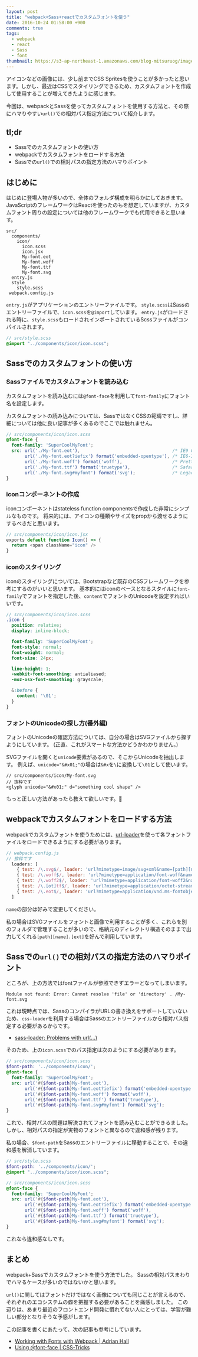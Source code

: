 ```yaml
---
layout: post
title: "webpack+Sass+reactでカスタムフォントを使う"
date: 2016-10-24 01:58:00 +900
comments: true
tags:
  - webpack
  - react
  - Sass
  - font
thumbnail: https://s3-ap-northeast-1.amazonaws.com/blog-mitsuruog/images/2016/custom-font.png
---
```

アイコンなどの画像には、少し前までCSS Spritesを使うことが多かったと思います。しかし、最近はCSSでスタイリングできるため、カスタムフォントを作成して使用することが増えてきたように感じます。

今回は、webpackとSassを使ってカスタムフォントを使用する方法と、その際にハマりやすい`url()`での相対パス指定方法について紹介します。

<!-- more -->

## tl;dr

- Sassでのカスタムフォントの使い方
- webpackでカスタムフォントをロードする方法
- Sassでの`url()`での相対パスの指定方法のハマりポイント

## はじめに

はじめに登場人物が多いので、全体のフォルダ構成を明らかにしておきます。
JavaScriptのフレームワークはReactを使ったのもを想定していますが、カスタムフォント周りの設定については他のフレームワークでも代用できると思います。

```
src/
  components/
    icon/
      icon.scss
      icon.jsx
      My-font.eot
      My-font.woff
      My-font.ttf
      My-font.svg
  entry.js
  style
    style.scss
 webpack.config.js
```

`entry.js`がアプリケーションのエントリーファイルです。
`style.scss`はSassのエントリーファイルで、`icon.scss`を`@import`しています。
`entry.js`がロードされる時に、`style.scss`もロードされインポートされているScssファイルがコンパイルされます。

```scss
// src/style.scss
@import "../components/icon/icon.scss";
```

## Sassでのカスタムフォントの使い方

### Sassファイルでカスタムフォントを読み込む

カスタムフォントを読み込むには`@font-face`を利用して`font-family`にフォント名を設定します。

カスタムフォントの読み込みについては、SassではなくCSSの範疇ですし、詳細については他に良い記事が多くあるのでここでは触れません。

```scss
// src/components/icon/icon.scss
@font-face {
  font-family: 'SuperCoolMyFont';
  src: url('./My-font.eot'),                                   /* IE9 Compat Modes */
       url('./My-font.eot?iefix') format('embedded-opentype'), /* IE6-IE8 */
       url('./My-font.woff') format('woff'),                   /* Pretty Modern Browsers */
       url('./My-font.ttf') format('truetype'),                /* Safari, Android, iOS */
       url('./My-font.svg#myfont') format('svg');              /* Legacy iOS */
}
```

### iconコンポーネントの作成

iconコンポーネントはstateless function componentsで作成した非常にシンプルなものです。
将来的には、アイコンの種類やサイズをpropから渡せるようにするべきだと思います。

```js
// src/components/icon/icon.jsx
exports default function Icon() => {
  return <span className="icon" />
}
```

### iconのスタイリング

iconのスタイリングについては、Bootstrapなど既存のCSSフレームワークを参考にするのがいいと思います。
基本的にはiconのベースとなるスタイルに`font-family`でフォントを指定した後、`content`でフォントのUnicodeを設定すればいいです。

```scss
// src/components/icon/icon.scss
.icon {
  position: relative;
  display: inline-block;

  font-family: 'SuperCoolMyFont';
  font-style: normal;
  font-weight: normal;
  font-size: 24px;

  line-height: 1;
  -webkit-font-smoothing: antialiased;
  -moz-osx-font-smoothing: grayscale;

  &:before {
    content: '\01';
  }
}
```

### フォントのUnicodeの探し方(番外編)

フォントのUnicodeの確認方法については、自分の場合はSVGファイルから探すようにしています。
(正直、これがスマートな方法かどうかわかりません。)

SVGファイルを開くと`unicode`要素があるので、そこからUnicodeを抽出します。
例えば、`unicode="&#x01;"`の場合は`&#x`を`\`に変換して`\01`として使います。

```
// src/components/icon/My-font.svg
// 抜粋です
<glyph unicode="&#x01;" d="something cool shape" />
```

もっと正しい方法があったら教えて欲しいです。

## webpackでカスタムフォントをロードする方法

webpackでカスタムフォントを使うためには、[url-loader](https://github.com/webpack/url-loader)を使って各フォントファイルをロードできるようにする必要があります。

```js
// webpack.config.js
// 抜粋です
  loaders: [
    { test: /\.svg$/, loader: 'url?mimetype=image/svg+xml&name=[path][name].[ext]' },
    { test: /\.woff$/, loader: 'url?mimetype=application/font-woff&name=[path][name].[ext]' },
    { test: /\.woff2$/, loader: 'url?mimetype=application/font-woff2&name=[path][name].[ext]' },
    { test: /\.[ot]tf$/, loader: 'url?mimetype=application/octet-stream&name=[path][name].[ext]' },
    { test: /\.eot$/, loader: 'url?mimetype=application/vnd.ms-fontobject&name=[path][name].[ext]' }
  ]
```

`name`の部分は好みで変更してください。

私の場合はSVGファイルをフォントと画像で利用することが多く、これらを別のフォルダで管理することが多いので、格納元のディレクトリ構造そのままで出力してくれる`[path][name].[ext]`を好んで利用しています。

## Sassでの`url()`での相対パスの指定方法のハマりポイント

ところが、上の方法ではfontファイルが参照できずエラーとなってしまいます。

```
Module not found: Error: Cannot resolve 'file' or 'directory' . /My-font.svg
```

これは現時点では、SassのコンパイラがURLの書き換えをサポートしていないため、`css-loader`を利用する場合はSassのエントリーファイルから相対パス指定する必要があるからです。

- [sass-loader: Problems with url(...)](https://github.com/jtangelder/sass-loader#problems-with-url)

そのため、上の`icon.scss`でのパス指定は次のようにする必要があります。

```scss
// src/components/icon/icon.scss
$font-path: '../components/icon/';
@font-face {
  font-family: 'SuperCoolMyFont';
  src: url('#{$font-path}My-font.eot'),                                   /* IE9 Compat Modes */
       url('#{$font-path}My-font.eot?iefix') format('embedded-opentype'), /* IE6-IE8 */
       url('#{$font-path}My-font.woff') format('woff'),                   /* Pretty Modern Browsers */
       url('#{$font-path}My-font.ttf') format('truetype'),                /* Safari, Android, iOS */
       url('#{$font-path}My-font.svg#myfont') format('svg');              /* Legacy iOS */
}
```

これで、相対パスの問題は解決されてフォントを読み込むことができるました。しかし、相対パスの指定が実物のフォントと異なるので違和感が残ります。

私の場合、`$font-path`をSassのエントリーファイルに移動することで、その違和感を解消しています。

```scss
// src/style.scss
$font-path: '../components/icon/';
@import "../components/icon/icon.scss";

// src/components/icon/icon.scss
@font-face {
  font-family: 'SuperCoolMyFont';
  src: url('#{$font-path}My-font.eot'),                                   /* IE9 Compat Modes */
       url('#{$font-path}My-font.eot?iefix') format('embedded-opentype'), /* IE6-IE8 */
       url('#{$font-path}My-font.woff') format('woff'),                   /* Pretty Modern Browsers */
       url('#{$font-path}My-font.ttf') format('truetype'),                /* Safari, Android, iOS */
       url('#{$font-path}My-font.svg#myfont') format('svg');              /* Legacy iOS */
}
```

これなら違和感なしです。

## まとめ

webpack+Sassでカスタムフォントを使う方法でした。
Sassの相対パスまわりでハマるケースが多いのではないかと思います。

`url()`に関してはフォントだけではなく画像についても同じことが言えるので、それぞれのエコシステムの癖を把握する必要があることを痛感しました。
この辺りは、あまり最近のフロントエンド開発に慣れてない人にとっては、学習が難しい部分となりそうな予感がします。

この記事を書くにあたって、次の記事も参考にしています。

 - [Working with Fonts with Webpack | Adrian Hall](https://shellmonger.com/2016/01/22/working-with-fonts-with-webpack/)
 - [Using @font-face | CSS-Tricks](https://css-tricks.com/snippets/css/using-font-face/)
